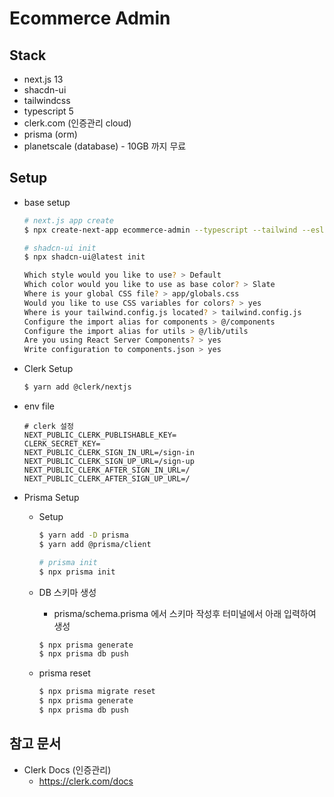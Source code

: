 # Ecommerce Admin

## Stack

- next.js 13
- shacdn-ui
- tailwindcss
- typescript 5
- clerk.com (인증관리 cloud)
- prisma (orm)
- planetscale (database) - 10GB 까지 무료

## Setup

- base setup

  ```bash
  # next.js app create
  $ npx create-next-app ecommerce-admin --typescript --tailwind --eslint

  # shadcn-ui init
  $ npx shadcn-ui@latest init

  Which style would you like to use? > Default
  Which color would you like to use as base color? > Slate
  Where is your global CSS file? > app/globals.css
  Would you like to use CSS variables for colors? > yes
  Where is your tailwind.config.js located? > tailwind.config.js
  Configure the import alias for components > @/components
  Configure the import alias for utils > @/lib/utils
  Are you using React Server Components? > yes
  Write configuration to components.json > yes
  ```

- Clerk Setup
  ```bash
  $ yarn add @clerk/nextjs
  ```
- env file
  ```text
  # clerk 설정
  NEXT_PUBLIC_CLERK_PUBLISHABLE_KEY=
  CLERK_SECRET_KEY=
  NEXT_PUBLIC_CLERK_SIGN_IN_URL=/sign-in
  NEXT_PUBLIC_CLERK_SIGN_UP_URL=/sign-up
  NEXT_PUBLIC_CLERK_AFTER_SIGN_IN_URL=/
  NEXT_PUBLIC_CLERK_AFTER_SIGN_UP_URL=/
  ```
- Prisma Setup

  - Setup

    ```bash
    $ yarn add -D prisma
    $ yarn add @prisma/client

    # prisma init
    $ npx prisma init
    ```

  - DB 스키마 생성
    - prisma/schema.prisma 에서 스키마 작성후 터미널에서 아래 입력하여 생성
    ```bash
    $ npx prisma generate
    $ npx prisma db push
    ```
  - prisma reset
    ```bash
    $ npx prisma migrate reset
    $ npx prisma generate
    $ npx prisma db push
    ```

## 참고 문서

- Clerk Docs (인증관리)
  - https://clerk.com/docs
